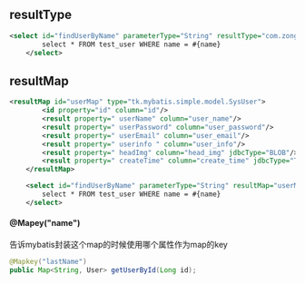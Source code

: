 ## resultType

```xml
<select id="findUserByName" parameterType="String" resultType="com.zongqi.User">
        select * FROM test_user WHERE name = #{name}
    </select>
```



## resultMap

```xml
<resultMap id="userMap" type="tk.mybatis.simple.model.SysUser">
        <id property="id" column="id"/>
        <result property=" userName" column="user_name"/>
        <result property=" userPassword" column="user_password"/>
        <result property=" userEmail" column="user_email"/>
        <result property=" userinfo " column="user_info"/>
        <result property=" headImg" column="head_img" jdbcType="BLOB"/>
        <result property=" createTime" column="create_time" jdbcType="TIMES TAMP"/>
    </resultMap>

    <select id="findUserByName" parameterType="String" resultMap="userMap">
        select * FROM test_user WHERE name = #{name}
    </select>
```

#### @Mapey("name")

告诉mybatis封装这个map的时候使用哪个属性作为map的key

```java
@Mapkey("lastName")
public Map<String, User> getUserById(Long id);
```







































